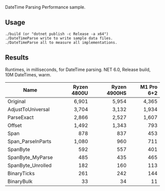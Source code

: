 DateTime Parsing Performance sample.

## Usage

```
./build (or "dotnet publish -c Release -a x64")
./DateTimeParse write to write sample data files.
./DateTimeParse all to measure all implementations.
```

## Results

Runtimes, in milliseconds, for DateTime parsing.
NET 6.0, Release build, 10M DateTimes, warm.

| Name              | Ryzen 4800U | Ryzen 4900HS | M1 Pro 6+2 |
| ----------------- | -----------:| ------------:| ----------:|
| Original          | 6,901       | 5,954        | 4,365      |
| AdjustToUniversal | 3,704       | 3,132        | 1,934      |
| ParseExact        | 2,866       | 2,527        | 1,607      |
| Offset            | 1,492       | 1,343        | 793        |
| Span              | 878         | 837          | 453        |
| Span_ParseInParts | 1,080       | 960          | 711        |
| SpanByte          | 592         | 557          | 401        |
| SpanByte_MyParse  | 485         | 435          | 465        |
| SpanByte_Unrolled | 182         | 160          | 113        |
| BinaryTicks       | 261         | 242          | 144        |
| BinaryBulk        | 33          | 34           | 11         |